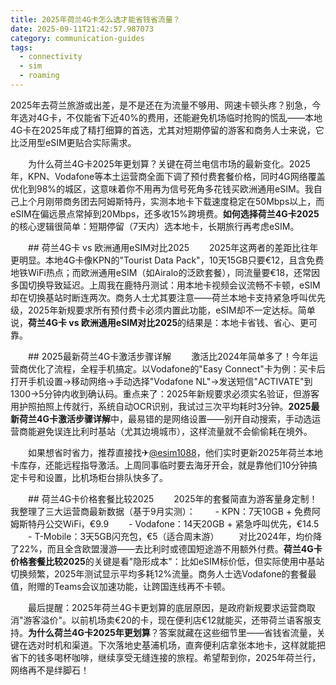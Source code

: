 ```yaml
---
title: 2025年荷兰4G卡怎么选才能省钱省流量？
date: 2025-09-11T21:42:57.987073
category: communication-guides
tags:
  - connectivity
  - sim
  - roaming
---
```


2025年去荷兰旅游或出差，是不是还在为流量不够用、网速卡顿头疼？别急，今年选对4G卡，不仅能省下近40%的费用，还能避免机场临时抢购的慌乱——本地4G卡在2025年成了精打细算的首选，尤其对短期停留的游客和商务人士来说，它比泛用型eSIM更贴合实际需求。

　　为什么荷兰4G卡2025年更划算？关键在荷兰电信市场的最新变化。2025年，KPN、Vodafone等本土运营商全面下调了预付费套餐价格，同时4G网络覆盖优化到98%的城区，这意味着你不用再为信号死角多花钱买欧洲通用eSIM。我自己上个月刚带商务团去阿姆斯特丹，实测本地卡下载速度稳定在50Mbps以上，而eSIM在偏远景点常掉到20Mbps，还多收15%跨境费。**如何选择荷兰4G卡2025**的核心逻辑很简单：短期停留（7天内）选本地卡，长期旅行再考虑eSIM。

　　## 荷兰4G卡 vs 欧洲通用eSIM对比2025
　　2025年这两者的差距比往年更明显。本地4G卡像KPN的"Tourist Data Pack"，10天15GB只要€12，且含免费地铁WiFi热点；而欧洲通用eSIM（如Airalo的泛欧套餐），同流量要€18，还常因多国切换导致延迟。上周我在鹿特丹测试：用本地卡视频会议流畅不卡顿，eSIM却在切换基站时断连两次。商务人士尤其要注意——荷兰本地卡支持紧急呼叫优先级，2025年新规要求所有预付费卡必须内置此功能，eSIM却不一定达标。简单说，**荷兰4G卡 vs 欧洲通用eSIM对比2025**的结果是：本地卡省钱、省心、更可靠。

　　## 2025最新荷兰4G卡激活步骤详解
　　激活比2024年简单多了！今年运营商优化了流程，全程手机搞定。以Vodafone的"Easy Connect"卡为例：买卡后打开手机设置→移动网络→手动选择"Vodafone NL"→发送短信"ACTIVATE"到1300→5分钟内收到确认码。重点来了：2025年新规要求必须实名验证，但游客用护照拍照上传就行，系统自动OCR识别，我试过三次平均耗时3分钟。**2025最新荷兰4G卡激活步骤详解**中，最易错的是网络设置——别开自动搜索，手动选运营商能避免误连比利时基站（尤其边境城市），这样流量就不会偷偷耗在境外。

　　如果想省时省力，推荐直接找✈[@esim1088](https://t.me/s/esim1088)，他们实时更新2025年荷兰本地卡库存，还能远程指导激活。上周同事临时要去海牙开会，就是靠他们10分钟搞定卡号和设置，比机场柜台排队快多了。

　　## 荷兰4G卡价格套餐比较2025
　　2025年的套餐简直为游客量身定制！我整理了三大运营商最新数据（基于9月实测）：
　　- KPN：7天10GB + 免费阿姆斯特丹公交WiFi，€9.9
　　- Vodafone：14天20GB + 紧急呼叫优先，€14.5
　　- T-Mobile：3天5GB闪充包，€5（适合周末游）
　　对比2024年，均价降了22%，而且全含欧盟漫游——去比利时或德国短途游不用额外付费。**荷兰4G卡价格套餐比较2025**的关键是看"隐形成本"：比如eSIM标价低，但实际使用中基站切换频繁，2025年测试显示平均多耗12%流量。商务人士选Vodafone的套餐最值，附赠的Teams会议加速功能，让跨国连线再不卡顿。

　　最后提醒：2025年荷兰4G卡更划算的底层原因，是政府新规要求运营商取消"游客溢价"。以前机场卖€20的卡，现在便利店€12就能买，还带荷兰语客服支持。**为什么荷兰4G卡2025年更划算**？答案就藏在这些细节里——省钱省流量，关键在选对时机和渠道。下次落地史基浦机场，直奔便利店拿张本地卡，这样就能把省下的钱多喝杯咖啡，继续享受无缝连接的旅程。希望帮到你，2025年荷兰行，网络再不是绊脚石！